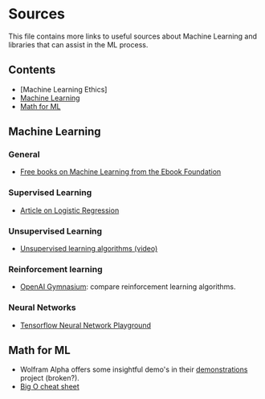 # Sources

This file contains more links to useful sources about Machine Learning and 
libraries that can assist in the ML process.

## Contents

- [Machine Learning Ethics]
- [Machine Learning](#machine-learning)
- [Math for ML](#math-for-ml)

## Machine Learning

### General

- [Free books on Machine Learning from the Ebook Foundation](https://github.com/EbookFoundation/free-programming-books/blob/main/books/free-programming-books-subjects.md#machine-learning)

### Supervised Learning

- [Article on Logistic Regression](https://www.spiceworks.com/tech/artificial-intelligence/articles/what-is-logistic-regression/)

### Unsupervised Learning

- [Unsupervised learning algorithms (video)](https://www.youtube.com/watch?v=7Uk-cpOEecI)

### Reinforcement learning

- [OpenAI Gymnasium](https://github.com/Farama-Foundation/Gymnasium): compare reinforcement learning algorithms.

### Neural Networks

- [Tensorflow Neural Network Playground](https://playground.tensorflow.org/)

## Math for ML

- Wolfram Alpha offers some insightful demo's in their [demonstrations](https://demonstrations.wolfram.com/topic.html?topic=Linear+Algebra&limit=20) project (broken?).
- [Big O cheat sheet](https://www.bigocheatsheet.com/)